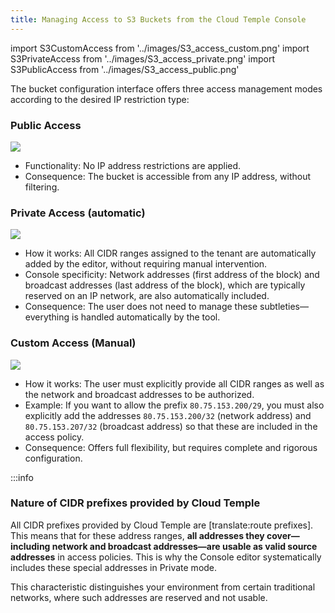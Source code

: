 ```yaml
---
title: Managing Access to S3 Buckets from the Cloud Temple Console
---
```

import S3CustomAccess from '../images/S3_access_custom.png'
import S3PrivateAccess from '../images/S3_access_private.png'
import S3PublicAccess from '../images/S3_access_public.png'

The bucket configuration interface offers three access management modes according to the desired IP restriction type:

### **Public Access**

<img src={S3PublicAccess} />

  - Functionality: No IP address restrictions are applied.
  - Consequence: The bucket is accessible from any IP address, without filtering.

### **Private Access (automatic)**

<img src={S3PrivateAccess} />

  - How it works: All CIDR ranges assigned to the tenant are automatically added by the editor, without requiring manual intervention.
  - Console specificity: Network addresses (first address of the block) and broadcast addresses (last address of the block), which are typically reserved on an IP network, are also automatically included.
  - Consequence: The user does not need to manage these subtleties—everything is handled automatically by the tool.

### **Custom Access (Manual)**

<img src={S3CustomAccess} />

  - How it works: The user must explicitly provide all CIDR ranges as well as the network and broadcast addresses to be authorized.
  - Example: If you want to allow the prefix `80.75.153.200/29`, you must also explicitly add the addresses `80.75.153.200/32` (network address) and `80.75.153.207/32` (broadcast address) so that these are included in the access policy.
  - Consequence: Offers full flexibility, but requires complete and rigorous configuration.

:::info

### Nature of CIDR prefixes provided by Cloud Temple

All CIDR prefixes provided by Cloud Temple are [translate:route prefixes]. This means that for these address ranges, **all addresses they cover—including network and broadcast addresses—are usable as valid source addresses** in access policies. This is why the Console editor systematically includes these special addresses in Private mode.

This characteristic distinguishes your environment from certain traditional networks, where such addresses are reserved and not usable.
